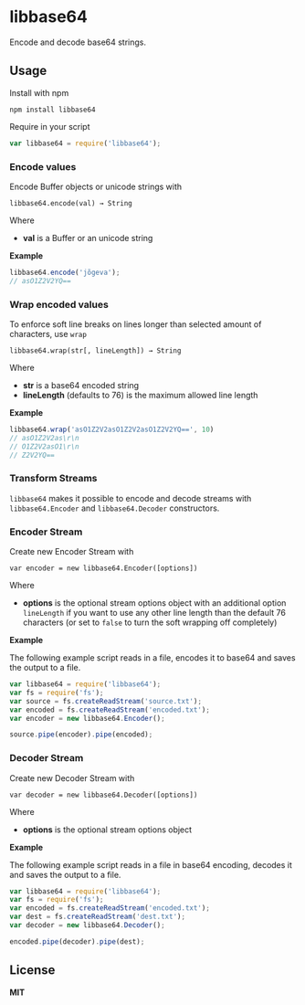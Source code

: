 # libbase64

Encode and decode base64 strings.

## Usage

Install with npm

    npm install libbase64

Require in your script

```javascript
var libbase64 = require('libbase64');
```

### Encode values

Encode Buffer objects or unicode strings with

    libbase64.encode(val) → String

Where

  * **val** is a Buffer or an unicode string

**Example**

```javascript
libbase64.encode('jõgeva');
// asO1Z2V2YQ==
```

### Wrap encoded values

To enforce soft line breaks on lines longer than selected amount of characters, use `wrap`

    libbase64.wrap(str[, lineLength]) → String

Where

  * **str** is a base64 encoded string
  * **lineLength** (defaults to 76) is the maximum allowed line length

**Example**

```javascript
libbase64.wrap('asO1Z2V2asO1Z2V2asO1Z2V2YQ==', 10)
// asO1Z2V2as\r\n
// O1Z2V2asO1\r\n
// Z2V2YQ==
```

### Transform Streams

`libbase64` makes it possible to encode and decode streams with `libbase64.Encoder` and `libbase64.Decoder` constructors.

### Encoder Stream

Create new Encoder Stream with

    var encoder = new libbase64.Encoder([options])

Where

  * **options** is the optional stream options object with an additional option `lineLength` if you want to use any other line length than the default 76 characters (or set to `false` to turn the soft wrapping off completely)

**Example**

The following example script reads in a file, encodes it to base64 and saves the output to a file.

```javascript
var libbase64 = require('libbase64');
var fs = require('fs');
var source = fs.createReadStream('source.txt');
var encoded = fs.createReadStream('encoded.txt');
var encoder = new libbase64.Encoder();

source.pipe(encoder).pipe(encoded);
```

### Decoder Stream

Create new Decoder Stream with

    var decoder = new libbase64.Decoder([options])

Where

  * **options** is the optional stream options object

**Example**

The following example script reads in a file in base64 encoding, decodes it and saves the output to a file.

```javascript
var libbase64 = require('libbase64');
var fs = require('fs');
var encoded = fs.createReadStream('encoded.txt');
var dest = fs.createReadStream('dest.txt');
var decoder = new libbase64.Decoder();

encoded.pipe(decoder).pipe(dest);
```

## License

**MIT**